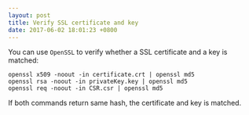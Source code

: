 ```yaml
---
layout: post
title: Verify SSL certificate and key
date: 2017-06-02 18:01:23 +0800
---
```


You can use `OpenSSL` to verify whether a SSL certificate and a key is matched:

```
openssl x509 -noout -in certificate.crt | openssl md5
openssl rsa -noout -in privateKey.key | openssl md5
openssl req -noout -in CSR.csr | openssl md5
```

If both commands return same hash, the certificate and key is matched.
